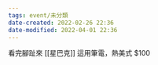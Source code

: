 ```yaml
---
tags: event/未分類
date-created: 2022-02-26 22:36
date-modified: 2022-04-01 22:36
---
```


看完腳趾來 [[星巴克]] 這用筆電，熱美式 $100